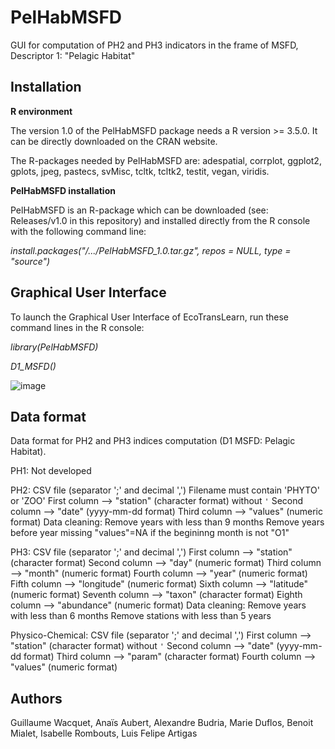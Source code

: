 # PelHabMSFD
GUI for computation of PH2 and PH3 indicators in the frame of MSFD, Descriptor 1: "Pelagic Habitat" 

## Installation

**R environment**

The version 1.0 of the PelHabMSFD package needs a R version >= 3.5.0. It can be directly downloaded on the CRAN website.

The R-packages needed by PelHabMSFD are: adespatial, corrplot, ggplot2, gplots, jpeg, pastecs, svMisc, tcltk, tcltk2, testit, vegan, viridis.

**PelHabMSFD installation**

PelHabMSFD is an R-package which can be downloaded (see: Releases/v1.0 in this repository) and installed directly from the R console with the following command line: 

*install.packages("/.../PelHabMSFD_1.0.tar.gz", repos = NULL, type = "source")*

## Graphical User Interface

To launch the Graphical User Interface of EcoTransLearn, run these command lines in the R console:

*library(PelHabMSFD)*

*D1_MSFD()*

![image](https://github.com/IFREMER-LERBL/D1_MSFD/assets/104447521/85458cf1-d34c-4ec0-ac76-c435d9f5f6b5)

## Data format

Data format for PH2 and PH3 indices computation (D1 MSFD: Pelagic Habitat).

PH1:	Not developed

PH2:	CSV file (separator ';' and decimal ',')
	Filename must contain 'PHYTO' or 'ZOO'
	First column --> "station" (character format) without `'`
	Second column --> "date" (yyyy-mm-dd format)
	Third column --> "values" (numeric format)
Data cleaning:	Remove years with less than 9 months
		Remove years before year missing
		"values"=NA if the begininng month is not "O1"

PH3:	CSV file (separator ';' and decimal ',')
	First column --> "station" (character format)
	Second column --> "day" (numeric format)
	Third column --> "month" (numeric format)
	Fourth column --> "year" (numeric format)
	Fifth column --> "longitude" (numeric format)
	Sixth column --> "latitude" (numeric format)
	Seventh column --> "taxon" (character format)
	Eighth column --> "abundance" (numeric format)
Data cleaning:	Remove years with less than 6 months
		Remove stations with less than 5 years

Physico-Chemical:	CSV file (separator ';' and decimal ',')
			First column --> "station" (character format) without `'`
			Second column --> "date" (yyyy-mm-dd format)
			Third column --> "param" (character format)
			Fourth column --> "values" (numeric format)

## Authors

Guillaume Wacquet, Anaïs Aubert, Alexandre Budria, Marie Duflos, Benoit Mialet, Isabelle Rombouts, Luis Felipe Artigas
